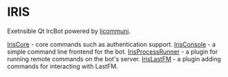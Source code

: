IRIS
==============
Exetnsible Qt IrcBot powered by [licommuni](https://github.com/communi/libcommuni).

[IrisCore](https://github.com/dclews/IrisCore) - core commands such as authentication support.
[IrisConsole](https://github.com/dclews/IrisConsole) - a simple command line frontend for the bot.
[IrisProcessRunner](https://github.com/dclews/IrisProcessRunner) - a plugin for running remote commands on the bot's server.
[IrisLastFM](https://github.com/dclews/IrisLastFM) - a plugin adding commands for interacting with LastFM. 
